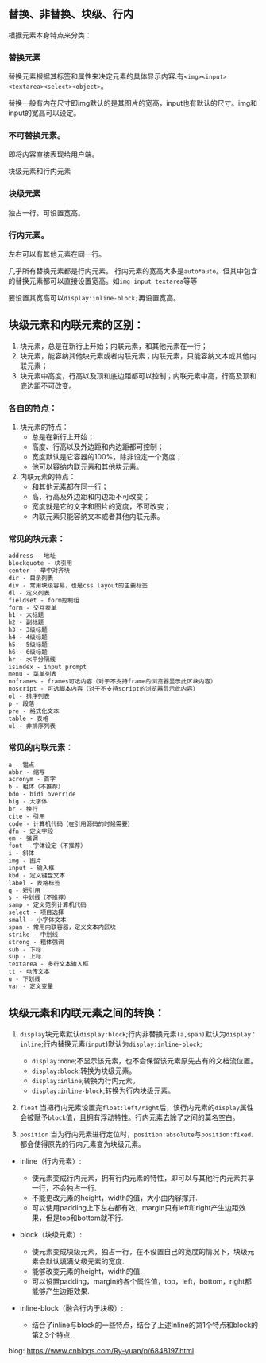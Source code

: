 ## 替换、非替换、块级、行内

根据元素本身特点来分类：

### 替换元素
替换元素根据其标签和属性来决定元素的具体显示内容.有`<img><input><textarea><select><object>`。

替换一般有内在尺寸即img默认的是其图片的宽高，input也有默认的尺寸。img和input的宽高可以设定。

### 不可替换元素。
即将内容直接表现给用户端。

块级元素和行内元素

### 块级元素
独占一行。可设置宽高。

### 行内元素。
左右可以有其他元素在同一行。

几乎所有替换元素都是行内元素。
行内元素的宽高大多是`auto*auto`。但其中包含的替换元素都可以直接设置宽高。如`img input textarea`等等

要设置其宽高可以`display:inline-block;`再设置宽高。

## 块级元素和内联元素的区别：
1. 块元素，总是在新行上开始；内联元素，和其他元素在一行；
2. 块元素，能容纳其他块元素或者内联元素；内联元素，只能容纳文本或其他内联元素；
3. 块元素中高度，行高以及顶和底边距都可以控制；内联元素中高，行高及顶和底边距不可改变。
### 各自的特点：
1. 块元素的特点：
    - 总是在新行上开始；
    - 高度、行高以及外边距和内边距都可控制；
    - 宽度默认是它容器的100%，除非设定一个宽度；
    - 他可以容纳内联元素和其他块元素。
2. 内联元素的特点：
    - 和其他元素都在同一行；
    - 高，行高及外边距和内边距不可改变；
    - 宽度就是它的文字和图片的宽度，不可改变；
    - 内联元素只能容纳文本或者其他内联元素。
### 常见的块元素：
``` css
address - 地址
blockquote - 块引用
center - 举中对齐块
dir - 目录列表
div - 常用块级容易，也是css layout的主要标签
dl - 定义列表
fieldset - form控制组
form - 交互表单
h1 - 大标题
h2 - 副标题
h3 - 3级标题
h4 - 4级标题
h5 - 5级标题
h6 - 6级标题
hr - 水平分隔线
isindex - input prompt
menu - 菜单列表
noframes - frames可选内容（对于不支持frame的浏览器显示此区块内容）
noscript - 可选脚本内容（对于不支持script的浏览器显示此内容）
ol - 排序列表
p - 段落
pre - 格式化文本
table - 表格
ul - 非排序列表
```

### 常见的内联元素：
``` css
a - 锚点
abbr - 缩写
acronym - 首字
b - 粗体（不推荐）
bdo - bidi override
big - 大字体
br - 换行
cite - 引用
code - 计算机代码（在引用源码的时候需要）
dfn - 定义字段
em - 强调
font - 字体设定（不推荐）
i - 斜体
img - 图片
input - 输入框
kbd - 定义键盘文本
label - 表格标签
q - 短引用
s - 中划线（不推荐）
samp - 定义范例计算机代码
select - 项目选择
small - 小字体文本
span - 常用内联容器，定义文本内区块
strike - 中划线
strong - 粗体强调
sub - 下标
sup - 上标
textarea - 多行文本输入框
tt - 电传文本
u - 下划线
var - 定义变量
```
## 块级元素和内联元素之间的转换：

1. `display`块元素默认`display:block`;行内非替换元素`(a,span)`默认为`display：inline`;行内替换元素(`input`)默认为`display:inline-block`;
    - `display:none`;不显示该元素，也不会保留该元素原先占有的文档流位置。
    - `display:block`;转换为块级元素。
    - `display:inline`;转换为行内元素。
    - `display:inline-block`;转换为行内块级元素。

2. `float` 当把行内元素设置完`float:left/right`后，该行内元素的`display`属性会被赋予`block`值，且拥有浮动特性。行内元素去除了之间的莫名空白。

3. `position` 当为行内元素进行定位时，`position:absolute`与`position:fixed`.都会使得原先的行内元素变为块级元素。

- inline（行内元素）:
    - 使元素变成行内元素，拥有行内元素的特性，即可以与其他行内元素共享一行，不会独占一行. 
    - 不能更改元素的height，width的值，大小由内容撑开. 
    - 可以使用padding上下左右都有效，margin只有left和right产生边距效果，但是top和bottom就不行.

- block（块级元素）:
    - 使元素变成块级元素，独占一行，在不设置自己的宽度的情况下，块级元素会默认填满父级元素的宽度. 
    - 能够改变元素的height，width的值. 
    - 可以设置padding，margin的各个属性值，top，left，bottom，right都能够产生边距效果.

- inline-block（融合行内于块级）:
    - 结合了inline与block的一些特点，结合了上述inline的第1个特点和block的第2,3个特点.

blog: https://www.cnblogs.com/Ry-yuan/p/6848197.html